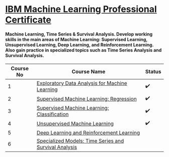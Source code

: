 # [IBM Machine Learning Professional Certificate](https://www.coursera.org/professional-certificates/ibm-machine-learning)
#### Machine Learning, Time Series & Survival Analysis. Develop working skills in the main areas of Machine Learning: Supervised Learning, Unsupervised Learning, Deep Learning, and Reinforcement Learning. Also gain practice in specialized topics such as Time Series Analysis and Survival Analysis.

| Course No | Course Name | Status |
| ----------- | ----------- | ----------- |
| 1 | [Exploratory Data Analysis for Machine Learning](https://www.coursera.org/learn/ibm-exploratory-data-analysis-for-machine-learning?specialization=ibm-machine-learning) |:heavy_check_mark:|
| 2 | [Supervised Machine Learning: Regression](https://www.coursera.org/learn/supervised-machine-learning-regression?specialization=ibm-machine-learning) |:heavy_check_mark:|
| 3 | [Supervised Machine Learning: Classification](https://www.coursera.org/learn/supervised-machine-learning-classification?specialization=ibm-machine-learning) |:heavy_check_mark:|
| 4 | [Unsupervised Machine Learning](https://www.coursera.org/learn/ibm-unsupervised-machine-learning?specialization=ibm-machine-learning) |:heavy_check_mark:|
| 5 | [Deep Learning and Reinforcement Learning](https://www.coursera.org/learn/deep-learning-reinforcement-learning?specialization=ibm-machine-learning) | |
| 6 | [Specialized Models: Time Series and Survival Analysis](https://www.coursera.org/learn/time-series-survival-analysis?specialization=ibm-machine-learning) | |


